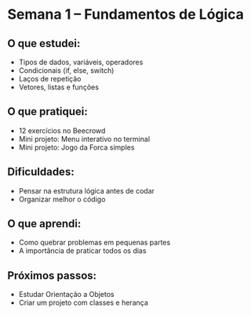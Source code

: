 # Semana 1 – Fundamentos de Lógica

## O que estudei:
- Tipos de dados, variáveis, operadores
- Condicionais (if, else, switch)
- Laços de repetição
- Vetores, listas e funções

## O que pratiquei:
- 12 exercícios no Beecrowd
- Mini projeto: Menu interativo no terminal
- Mini projeto: Jogo da Forca simples

## Dificuldades:
- Pensar na estrutura lógica antes de codar
- Organizar melhor o código

## O que aprendi:
- Como quebrar problemas em pequenas partes
- A importância de praticar todos os dias

## Próximos passos:
- Estudar Orientação a Objetos
- Criar um projeto com classes e herança